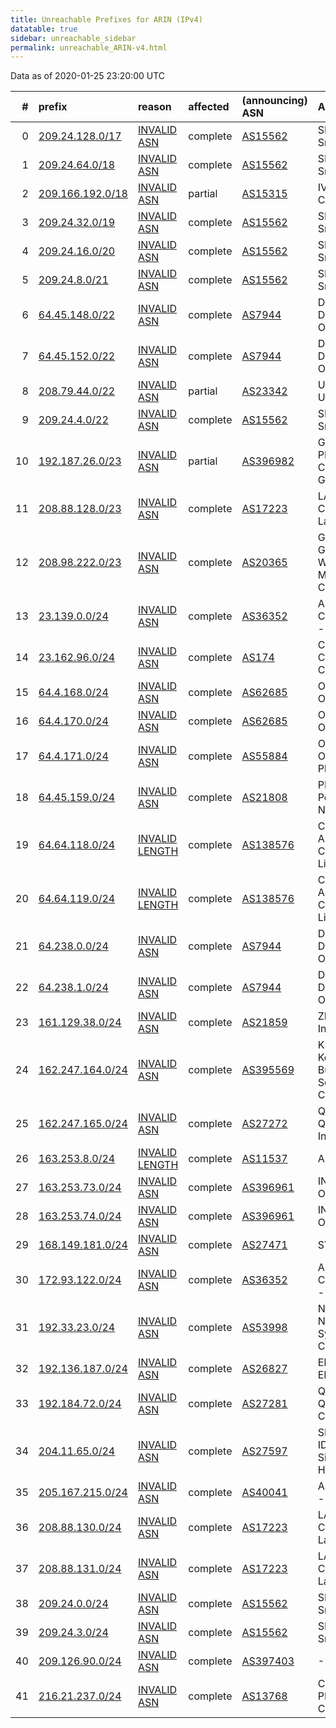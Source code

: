 ```yaml
---
title: Unreachable Prefixes for ARIN (IPv4)
datatable: true
sidebar: unreachable_sidebar
permalink: unreachable_ARIN-v4.html
---
```


Data as of 2020-01-25 23:20:00 UTC


<div class="datatable-begin"></div>

|   # | prefix                                                     | reason                                                                                                    | affected   | (announcing) ASN                         | AS Name                                                |   unreachable /24s |
|----:|:-----------------------------------------------------------|:----------------------------------------------------------------------------------------------------------|:-----------|:-----------------------------------------|:-------------------------------------------------------|-------------------:|
|   0 | [209.24.128.0/17](https://stat.ripe.net/209.24.128.0/17)   | [INVALID ASN](https://rpki-validator.ripe.net/announcement-preview?asn=AS15562&prefix=209.24.128.0/17)    | complete   | [AS15562](unreachable_AS15562-v4.html)   | SNIJDERS - Job Snijders                                |                128 |
|   1 | [209.24.64.0/18](https://stat.ripe.net/209.24.64.0/18)     | [INVALID ASN](https://rpki-validator.ripe.net/announcement-preview?asn=AS15562&prefix=209.24.64.0/18)     | complete   | [AS15562](unreachable_AS15562-v4.html)   | SNIJDERS - Job Snijders                                |                 64 |
|   2 | [209.166.192.0/18](https://stat.ripe.net/209.166.192.0/18) | [INVALID ASN](https://rpki-validator.ripe.net/announcement-preview?asn=AS15315&prefix=209.166.192.0/18)   | partial    | [AS15315](unreachable_AS15315-v4.html)   | IVANET-CAMBRIDGE-1                                     |                 64 |
|   3 | [209.24.32.0/19](https://stat.ripe.net/209.24.32.0/19)     | [INVALID ASN](https://rpki-validator.ripe.net/announcement-preview?asn=AS15562&prefix=209.24.32.0/19)     | complete   | [AS15562](unreachable_AS15562-v4.html)   | SNIJDERS - Job Snijders                                |                 32 |
|   4 | [209.24.16.0/20](https://stat.ripe.net/209.24.16.0/20)     | [INVALID ASN](https://rpki-validator.ripe.net/announcement-preview?asn=AS15562&prefix=209.24.16.0/20)     | complete   | [AS15562](unreachable_AS15562-v4.html)   | SNIJDERS - Job Snijders                                |                 16 |
|   5 | [209.24.8.0/21](https://stat.ripe.net/209.24.8.0/21)       | [INVALID ASN](https://rpki-validator.ripe.net/announcement-preview?asn=AS15562&prefix=209.24.8.0/21)      | complete   | [AS15562](unreachable_AS15562-v4.html)   | SNIJDERS - Job Snijders                                |                  8 |
|   6 | [64.45.148.0/22](https://stat.ripe.net/64.45.148.0/22)     | [INVALID ASN](https://rpki-validator.ripe.net/announcement-preview?asn=AS7944&prefix=64.45.148.0/22)      | complete   | [AS7944](unreachable_AS7944-v4.html)     | DMVOL-ASN - DELMARVA ONLINE                            |                  4 |
|   7 | [64.45.152.0/22](https://stat.ripe.net/64.45.152.0/22)     | [INVALID ASN](https://rpki-validator.ripe.net/announcement-preview?asn=AS7944&prefix=64.45.152.0/22)      | complete   | [AS7944](unreachable_AS7944-v4.html)     | DMVOL-ASN - DELMARVA ONLINE                            |                  4 |
|   8 | [208.79.44.0/22](https://stat.ripe.net/208.79.44.0/22)     | [INVALID ASN](https://rpki-validator.ripe.net/announcement-preview?asn=AS23342&prefix=208.79.44.0/22)     | partial    | [AS23342](unreachable_AS23342-v4.html)   | UNITEDLAYER - Unitedlayer                              |                  4 |
|   9 | [209.24.4.0/22](https://stat.ripe.net/209.24.4.0/22)       | [INVALID ASN](https://rpki-validator.ripe.net/announcement-preview?asn=AS15562&prefix=209.24.4.0/22)      | complete   | [AS15562](unreachable_AS15562-v4.html)   | SNIJDERS - Job Snijders                                |                  4 |
|  10 | [192.187.26.0/23](https://stat.ripe.net/192.187.26.0/23)   | [INVALID ASN](https://rpki-validator.ripe.net/announcement-preview?asn=AS396982&prefix=192.187.26.0/23)   | partial    | [AS396982](unreachable_AS396982-v4.html) | GOOGLE-PRIVATE-CLOUD - Google LLC                      |                  2 |
|  11 | [208.88.128.0/23](https://stat.ripe.net/208.88.128.0/23)   | [INVALID ASN](https://rpki-validator.ripe.net/announcement-preview?asn=AS17223&prefix=208.88.128.0/23)    | complete   | [AS17223](unreachable_AS17223-v4.html)   | LATISYS-CHICAGO - Latisys-Chicago                      |                  2 |
|  12 | [208.98.222.0/23](https://stat.ripe.net/208.98.222.0/23)   | [INVALID ASN](https://rpki-validator.ripe.net/announcement-preview?asn=AS20365&prefix=208.98.222.0/23)    | complete   | [AS20365](unreachable_AS20365-v4.html)   | GWMC-AS2 - Globalive Wireless Management Corp.         |                  2 |
|  13 | [23.139.0.0/24](https://stat.ripe.net/23.139.0.0/24)       | [INVALID ASN](https://rpki-validator.ripe.net/announcement-preview?asn=AS36352&prefix=23.139.0.0/24)      | complete   | [AS36352](unreachable_AS36352-v4.html)   | AS-COLOCROSSING - ColoCrossing                         |                  1 |
|  14 | [23.162.96.0/24](https://stat.ripe.net/23.162.96.0/24)     | [INVALID ASN](https://rpki-validator.ripe.net/announcement-preview?asn=AS174&prefix=23.162.96.0/24)       | complete   | [AS174](unreachable_AS174-v4.html)       | COGENT-174 - Cogent Communications                     |                  1 |
|  15 | [64.4.168.0/24](https://stat.ripe.net/64.4.168.0/24)       | [INVALID ASN](https://rpki-validator.ripe.net/announcement-preview?asn=AS62685&prefix=64.4.168.0/24)      | complete   | [AS62685](unreachable_AS62685-v4.html)   | ORIONVM - OrionVM Inc                                  |                  1 |
|  16 | [64.4.170.0/24](https://stat.ripe.net/64.4.170.0/24)       | [INVALID ASN](https://rpki-validator.ripe.net/announcement-preview?asn=AS62685&prefix=64.4.170.0/24)      | complete   | [AS62685](unreachable_AS62685-v4.html)   | ORIONVM - OrionVM Inc                                  |                  1 |
|  17 | [64.4.171.0/24](https://stat.ripe.net/64.4.171.0/24)       | [INVALID ASN](https://rpki-validator.ripe.net/announcement-preview?asn=AS55884&prefix=64.4.171.0/24)      | complete   | [AS55884](unreachable_AS55884-v4.html)   | ORIONVM-AU OrionVM Cloud Platform                      |                  1 |
|  18 | [64.45.159.0/24](https://stat.ripe.net/64.45.159.0/24)     | [INVALID ASN](https://rpki-validator.ripe.net/announcement-preview?asn=AS21808&prefix=64.45.159.0/24)     | complete   | [AS21808](unreachable_AS21808-v4.html)   | PRLSS - Peerless Network Inc                           |                  1 |
|  19 | [64.64.118.0/24](https://stat.ripe.net/64.64.118.0/24)     | [INVALID LENGTH](https://rpki-validator.ripe.net/announcement-preview?asn=AS138576&prefix=64.64.118.0/24) | complete   | [AS138576](unreachable_AS138576-v4.html) | CODECCLOUD-AS-AP CodecCloud HK Limited                 |                  1 |
|  20 | [64.64.119.0/24](https://stat.ripe.net/64.64.119.0/24)     | [INVALID LENGTH](https://rpki-validator.ripe.net/announcement-preview?asn=AS138576&prefix=64.64.119.0/24) | complete   | [AS138576](unreachable_AS138576-v4.html) | CODECCLOUD-AS-AP CodecCloud HK Limited                 |                  1 |
|  21 | [64.238.0.0/24](https://stat.ripe.net/64.238.0.0/24)       | [INVALID ASN](https://rpki-validator.ripe.net/announcement-preview?asn=AS7944&prefix=64.238.0.0/24)       | complete   | [AS7944](unreachable_AS7944-v4.html)     | DMVOL-ASN - DELMARVA ONLINE                            |                  1 |
|  22 | [64.238.1.0/24](https://stat.ripe.net/64.238.1.0/24)       | [INVALID ASN](https://rpki-validator.ripe.net/announcement-preview?asn=AS7944&prefix=64.238.1.0/24)       | complete   | [AS7944](unreachable_AS7944-v4.html)     | DMVOL-ASN - DELMARVA ONLINE                            |                  1 |
|  23 | [161.129.38.0/24](https://stat.ripe.net/161.129.38.0/24)   | [INVALID ASN](https://rpki-validator.ripe.net/announcement-preview?asn=AS21859&prefix=161.129.38.0/24)    | complete   | [AS21859](unreachable_AS21859-v4.html)   | ZNET - Zenlayer Inc                                    |                  1 |
|  24 | [162.247.164.0/24](https://stat.ripe.net/162.247.164.0/24) | [INVALID ASN](https://rpki-validator.ripe.net/announcement-preview?asn=AS395569&prefix=162.247.164.0/24)  | complete   | [AS395569](unreachable_AS395569-v4.html) | KMBS-CA - Konica Minolta Business Solutions Canada LTD |                  1 |
|  25 | [162.247.165.0/24](https://stat.ripe.net/162.247.165.0/24) | [INVALID ASN](https://rpki-validator.ripe.net/announcement-preview?asn=AS27272&prefix=162.247.165.0/24)   | complete   | [AS27272](unreachable_AS27272-v4.html)   | Q9-AS-CAL3 - Q9 Networks Inc.                          |                  1 |
|  26 | [163.253.8.0/24](https://stat.ripe.net/163.253.8.0/24)     | [INVALID LENGTH](https://rpki-validator.ripe.net/announcement-preview?asn=AS11537&prefix=163.253.8.0/24)  | complete   | [AS11537](unreachable_AS11537-v4.html)   | ABILENE                                                |                  1 |
|  27 | [163.253.73.0/24](https://stat.ripe.net/163.253.73.0/24)   | [INVALID ASN](https://rpki-validator.ripe.net/announcement-preview?asn=AS396961&prefix=163.253.73.0/24)   | complete   | [AS396961](unreachable_AS396961-v4.html) | INTERNET2-OSG - Internet2                              |                  1 |
|  28 | [163.253.74.0/24](https://stat.ripe.net/163.253.74.0/24)   | [INVALID ASN](https://rpki-validator.ripe.net/announcement-preview?asn=AS396961&prefix=163.253.74.0/24)   | complete   | [AS396961](unreachable_AS396961-v4.html) | INTERNET2-OSG - Internet2                              |                  1 |
|  29 | [168.149.181.0/24](https://stat.ripe.net/168.149.181.0/24) | [INVALID ASN](https://rpki-validator.ripe.net/announcement-preview?asn=AS27471&prefix=168.149.181.0/24)   | complete   | [AS27471](unreachable_AS27471-v4.html)   | SYMN                                                   |                  1 |
|  30 | [172.93.122.0/24](https://stat.ripe.net/172.93.122.0/24)   | [INVALID ASN](https://rpki-validator.ripe.net/announcement-preview?asn=AS36352&prefix=172.93.122.0/24)    | complete   | [AS36352](unreachable_AS36352-v4.html)   | AS-COLOCROSSING - ColoCrossing                         |                  1 |
|  31 | [192.33.23.0/24](https://stat.ripe.net/192.33.23.0/24)     | [INVALID ASN](https://rpki-validator.ripe.net/announcement-preview?asn=AS53998&prefix=192.33.23.0/24)     | complete   | [AS53998](unreachable_AS53998-v4.html)   | NSC-AS01 - National Systems Corporation                |                  1 |
|  32 | [192.136.187.0/24](https://stat.ripe.net/192.136.187.0/24) | [INVALID ASN](https://rpki-validator.ripe.net/announcement-preview?asn=AS26827&prefix=192.136.187.0/24)   | complete   | [AS26827](unreachable_AS26827-v4.html)   | EPBTELECOM - EPB Fiber Optics                          |                  1 |
|  33 | [192.184.72.0/24](https://stat.ripe.net/192.184.72.0/24)   | [INVALID ASN](https://rpki-validator.ripe.net/announcement-preview?asn=AS27281&prefix=192.184.72.0/24)    | complete   | [AS27281](unreachable_AS27281-v4.html)   | QUANTCAST - Quantcast Corporation                      |                  1 |
|  34 | [204.11.65.0/24](https://stat.ripe.net/204.11.65.0/24)     | [INVALID ASN](https://rpki-validator.ripe.net/announcement-preview?asn=AS27597&prefix=204.11.65.0/24)     | complete   | [AS27597](unreachable_AS27597-v4.html)   | SITESERVER-IDC1 - Siteserver Hosting                   |                  1 |
|  35 | [205.167.215.0/24](https://stat.ripe.net/205.167.215.0/24) | [INVALID ASN](https://rpki-validator.ripe.net/announcement-preview?asn=AS40041&prefix=205.167.215.0/24)   | complete   | [AS40041](unreachable_AS40041-v4.html)   | AS-WIREDRIVE - WIREDRIVE                               |                  1 |
|  36 | [208.88.130.0/24](https://stat.ripe.net/208.88.130.0/24)   | [INVALID ASN](https://rpki-validator.ripe.net/announcement-preview?asn=AS17223&prefix=208.88.130.0/24)    | complete   | [AS17223](unreachable_AS17223-v4.html)   | LATISYS-CHICAGO - Latisys-Chicago                      |                  1 |
|  37 | [208.88.131.0/24](https://stat.ripe.net/208.88.131.0/24)   | [INVALID ASN](https://rpki-validator.ripe.net/announcement-preview?asn=AS17223&prefix=208.88.131.0/24)    | complete   | [AS17223](unreachable_AS17223-v4.html)   | LATISYS-CHICAGO - Latisys-Chicago                      |                  1 |
|  38 | [209.24.0.0/24](https://stat.ripe.net/209.24.0.0/24)       | [INVALID ASN](https://rpki-validator.ripe.net/announcement-preview?asn=AS15562&prefix=209.24.0.0/24)      | complete   | [AS15562](unreachable_AS15562-v4.html)   | SNIJDERS - Job Snijders                                |                  1 |
|  39 | [209.24.3.0/24](https://stat.ripe.net/209.24.3.0/24)       | [INVALID ASN](https://rpki-validator.ripe.net/announcement-preview?asn=AS15562&prefix=209.24.3.0/24)      | complete   | [AS15562](unreachable_AS15562-v4.html)   | SNIJDERS - Job Snijders                                |                  1 |
|  40 | [209.126.90.0/24](https://stat.ripe.net/209.126.90.0/24)   | [INVALID ASN](https://rpki-validator.ripe.net/announcement-preview?asn=AS397403&prefix=209.126.90.0/24)   | complete   | [AS397403](unreachable_AS397403-v4.html) | --MISSING--                                            |                  1 |
|  41 | [216.21.237.0/24](https://stat.ripe.net/216.21.237.0/24)   | [INVALID ASN](https://rpki-validator.ripe.net/announcement-preview?asn=AS13768&prefix=216.21.237.0/24)    | complete   | [AS13768](unreachable_AS13768-v4.html)   | COGECO-PEER1 - Cogeco Peer 1                           |                  1 |

<div class="datatable-end"></div>